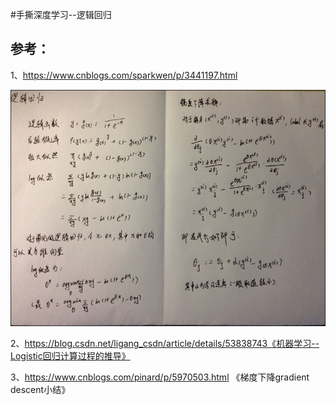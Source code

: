 #手撕深度学习--逻辑回归











## 参考：

1、https://www.cnblogs.com/sparkwen/p/3441197.html

![](/assets/topic2_logistic_regression.jpg)


2、https://blog.csdn.net/ligang_csdn/article/details/53838743《机器学习--Logistic回归计算过程的推导》

3、https://www.cnblogs.com/pinard/p/5970503.html
《梯度下降gradient descent小结》